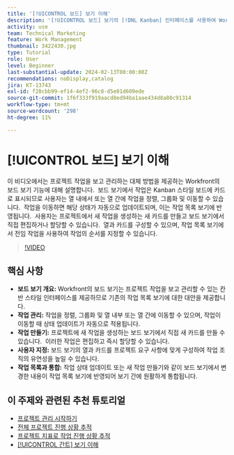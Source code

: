 ```yaml
---
title: '[!UICONTROL 보드] 보기 이해'
description: '[!UICONTROL 보드] 보기의 [!DNL Kanban] 인터페이스를 사용하여 Workfront에서 작업 관리를 간소화하여 작업 정렬, 만들기, 사용자 지정 및 효율적인 프로젝트 구성을 위한 작업 목록 보기와 매끄러운 통합을 제공합니다.'
activity: use
team: Technical Marketing
feature: Work Management
thumbnail: 3422430.jpg
type: Tutorial
role: User
level: Beginner
last-substantial-update: 2024-02-13T00:00:00Z
recommendations: noDisplay,catalog
jira: KT-13743
exl-id: f28cbb99-ef14-4ef2-96c8-d5e01d609ede
source-git-commit: 1f6f333f919aacd8ed94ba1aae434d8a80c91314
workflow-type: tm+mt
source-wordcount: '298'
ht-degree: 11%

---
```


# [!UICONTROL 보드] 보기 이해

이 비디오에서는 프로젝트 작업을 보고 관리하는 대체 방법을 제공하는 Workfront의 보드 보기 기능에 대해 설명합니다. &#x200B; 보드 보기에서 작업은 Kanban 스타일 보드에 카드로 표시되므로 사용자는 열 내에서 또는 열 간에 작업을 정렬, 그룹화 및 이동할 수 있습니다. &#x200B; 작업을 이동하면 해당 상태가 자동으로 업데이트되며, 이는 작업 목록 보기에 반영됩니다. &#x200B; 사용자는 프로젝트에서 새 작업을 생성하는 새 카드를 만들고 보드 보기에서 직접 편집하거나 할당할 수 있습니다. &#x200B; 열과 카드를 구성할 수 있으며, 작업 목록 보기에서 전임 작업을 사용하여 작업의 순서를 지정할 수 있습니다.

>[!VIDEO](https://video.tv.adobe.com/v/3422430/?quality=12&learn=on&enablevpops)

## 핵심 사항

* **보드 보기 개요:** Workfront의 보드 보기는 프로젝트 작업을 보고 관리할 수 있는 칸반 스타일 인터페이스를 제공하므로 기존의 작업 목록 보기에 대한 대안을 제공합니다. &#x200B;
* **작업 관리:** 작업을 정렬, 그룹화 및 열 내부 또는 열 간에 이동할 수 있으며, 작업이 이동할 때 상태 업데이트가 자동으로 적용됩니다. &#x200B;
* **작업 만들기:** 프로젝트에 새 작업을 생성하는 보드 보기에서 직접 새 카드를 만들 수 있습니다. &#x200B; 이러한 작업은 편집하고 즉시 할당할 수 있습니다. &#x200B;
* **사용자 지정:** 보드 보기의 열과 카드를 프로젝트 요구 사항에 맞게 구성하여 작업 조직의 유연성을 높일 수 있습니다. &#x200B;
* **작업 목록과 통합:** 작업 상태 업데이트 또는 새 작업 만들기와 같이 보드 보기에서 변경한 내용이 작업 목록 보기에 반영되어 보기 간에 원활하게 통합됩니다. &#x200B;


## 이 주제와 관련된 추천 튜토리얼

* [프로젝트 관리 시작하기](/help/manage-work/projects/getting-started-manage-a-project.md)
* [전체 프로젝트 진행 상황 추적](/help/manage-work/projects/track-overall-project-progress.md)
* [프로젝트 지표로 작업 진행 상황 추적](/help/manage-work/projects/track-work-progress-with-project-metrics.md)
* [[!UICONTROL 간트] 보기 이해](/help/manage-work/projects/understand-the-gantt-view.md)
